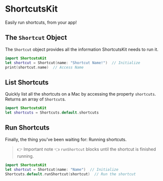 # ShortcutsKit

Easily run shortcuts, from your app!

## The `Shortcut` Object
The `Shortcut` object provides all the information ShortcutsKit needs to run it.

```swift
import ShortcutsKit
let shortcut = Shortcut(name: "Shortcut Name!")  // Initialize
print(shortcut.name)  // Access Name
```

## List Shortcuts
Quickly list all the shortcuts on a Mac by accessing the property `shortcuts`. Returns an array of `Shortcut`s.

```swift
import ShortcutsKit
let shortcuts = Shortcuts.default.shortcuts
```

## Run Shortcuts
Finally, the thing you've been waiting for: Running shortcuts.

> 👉 Important note 👈 `runShortcut` blocks until the shortcut is finished running.

```swift
import ShortcutsKit
let shortcut = Shortcut(name: "Name")  // Initialize
Shortcuts.default.runShortcut(shortcut)  // Run the shortcut
```
